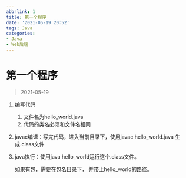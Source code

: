 ```yaml
---
abbrlink: 1
title: 第一个程序
date: '2021-05-19 20:52'
tags: Java
categories: 
- Java
- Web后端
---
```





# 第一个程序

> 2021-05-19

1. 编写代码
   1.  文件名为hello_world.java
   2. 代码的类名必须和文件名相同
   
2. javac编译：写完代码，进入当前目录下，使用javac hello_world.java 生成.class文件

3. java执行：使用java hello_world运行这个.class文件。

    如果有包，需要在包名目录下， 并带上hello_world的路径。

